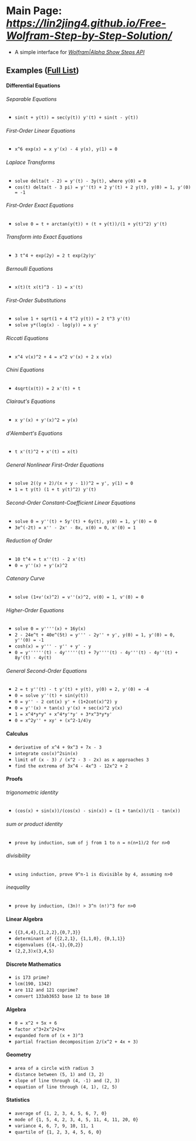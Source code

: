 # Main Page: *https://lin2jing4.github.io/Free-Wolfram-Step-by-Step-Solution/*
- A simple interface for [*Wolfram|Alpha Show Steps API*](https://products.wolframalpha.com/show-steps-api/documentation/)

## Examples ([Full List](https://www.wolframalpha.com/examples/pro-features/step-by-step-solutions/))

#### Differential Equations
###### Separable Equations
- `sin(t + y(t)) = sec(y(t)) y'(t) + sin(t - y(t))`
###### First-Order Linear Equations
- `x^6 exp(x) = x y'(x) - 4 y(x), y(1) = 0`
###### Laplace Transforms
- `solve delta(t - 2) = y'(t) - 3y(t), where y(0) = 0`
- `cos(t) delta(t - 3 pi) = y''(t) + 2 y'(t) + 2 y(t), y(0) = 1, y'(0) = -1`
###### First-Order Exact Equations
- `solve 0 = t + arctan(y(t)) + (t + y(t))/(1 + y(t)^2) y'(t)`
###### Transform into Exact Equations
- `3 t^4 + exp(2y) = 2 t exp(2y)y'`
###### Bernoulli Equations
- `x(t)(t x(t)^3 - 1) = x'(t)`
###### First-Order Substitutions
- `solve 1 + sqrt(1 + 4 t^2 y(t)) = 2 t^3 y'(t)`
- `solve y*(log(x) - log(y)) = x y'`
###### Riccati Equations
- `x^4 v(x)^2 + 4 = x^2 v'(x) + 2 x v(x)`
###### Chini Equations
- `4sqrt(x(t)) = 2 x'(t) + t`
###### Clairaut's Equations
- `x y'(x) + y'(x)^2 = y(x)`
###### d'Alembert's Equations
- `t x'(t)^2 + x'(t) = x(t)`
###### General Nonlinear First-Order Equations
- `solve 2((y + 2)/(x + y - 1))^2 = y', y(1) = 0`
- `1 = t y(t) (1 + t y(t)^2) y'(t)`
###### Second-Order Constant-Coefficient Linear Equations
- `solve 0 = y''(t) + 5y'(t) + 6y(t), y(0) = 1, y'(0) = 0`
- `3e^(-2t) = x'' - 2x' - 8x, x(0) = 0, x'(0) = 1`
###### Reduction of Order
- `10 t^4 = t x''(t) - 2 x'(t)`
- `0 = y''(x) + y'(x)^2`
###### Catenary Curve
- `solve (1+v'(x)^2) = v''(x)^2, v(0) = 1, v'(0) = 0`
###### Higher-Order Equations
- `solve 0 = y''''(x) + 16y(x)`
- `2 - 24e^t + 40e^(5t) = y''' - 2y'' + y', y(0) = 1, y'(0) = 0, y''(0) = -1`
- `cosh(x) = y''' - y'' + y' - y`
- `0 = y''''''(t) - 4y'''''(t) + 7y''''(t) - 4y'''(t) - 4y''(t) + 8y'(t) - 4y(t)`
###### General Second-Order Equations
- `2 = t y''(t) - t y'(t) + y(t), y(0) = 2, y'(0) = -4`
- `0 = solve y''(t) + sin(y(t))`
- `0 = y'' - 2 cot(x) y' + (1+2cot(x)^2) y`
- `0 = y''(x) + tan(x) y'(x) + sec(x)^2 y(x)`
- `1 = x^4*y*y" + x^4*y'*y' + 3*x^3*y*y'`
- `0 = x^2y'' + xy' + (x^2-1/4)y`

#### Calculus
- `derivative of x^4 + 9x^3 + 7x - 3`
- `integrate cos(x)^2sin(x)`
- `limit of (x - 3) / (x^2 - 3 - 2x) as x approaches 3`
- `find the extrema of 3x^4 - 4x^3 - 12x^2 + 2`

#### Proofs
###### trigonometric identity
- `(cos(x) + sin(x))/(cos(x) - sin(x)) = (1 + tan(x))/(1 - tan(x))`
###### sum or product identity
- `prove by induction, sum of j from 1 to n = n(n+1)/2 for n>0`
###### divisibility
- `using induction, prove 9^n-1 is divisible by 4, assuming n>0`
###### inequality
- `prove by induction, (3n)! > 3^n (n!)^3 for n>0`

#### Linear Algebra
- `{{3,4,4},{1,2,2},{0,7,3}}`
- `determinant of {{2,2,1}, {1,1,0}, {0,1,1}}`
- `eigenvalues {{4,-1},{0,2}}`
- `(2,2,3)x(3,4,5)`

#### Discrete Mathematics
- `is 173 prime?`
- `lcm(190, 1342)`
- `are 112 and 121 coprime?`
- `convert 133ab3653 base 12 to base 10`

#### Algebra
- `0 = x^2 + 5x + 6`
- `factor x^3+2x^2+2+x`
- `expanded form of (x + 3)^3`
- `partial fraction decomposition 2/(x^2 + 4x + 3)`

#### Geometry
- `area of a circle with radius 3`
- `distance between (5, 1) and (3, 2)`
- `slope of line through (4, -1) and (2, 3)`
- `equation of line through (4, 1), (2, 5)`

#### Statistics
- `average of {1, 2, 3, 4, 5, 6, 7, 0}`
- `mode of {1, 5, 4, 2, 3, 4, 5, 11, 4, 11, 20, 0}`
- `variance 4, 6, 7, 9, 10, 11, 1`
- `quartile of {1, 2, 3, 4, 5, 6, 0}`
